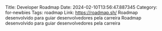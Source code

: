 Title: Developer Roadmap
Date: 2024-02-10T13:56:47.887345
Category: for-newbies
Tags: roadmap
Link: https://roadmap.sh/
Roadmap desenvolvido para guiar desenvolvedores pela carreira
Roadmap desenvolvido para guiar desenvolvedores pela carreira
